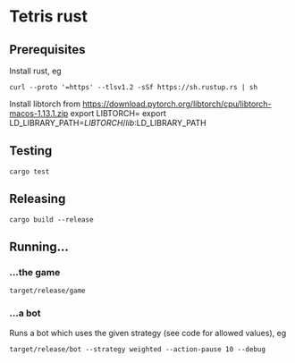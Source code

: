 # Tetris rust

## Prerequisites

Install rust, eg 
```shell
curl --proto '=https' --tlsv1.2 -sSf https://sh.rustup.rs | sh
```

Install libtorch from https://download.pytorch.org/libtorch/cpu/libtorch-macos-1.13.1.zip
export LIBTORCH=<path to unzipped libtorch>
export LD_LIBRARY_PATH=${LIBTORCH}/lib:$LD_LIBRARY_PATH

## Testing
```shell
cargo test
```

## Releasing
```shell
cargo build --release
```

## Running...

### ...the game
```shell
target/release/game
```

### ...a bot
Runs a bot which uses the given strategy (see code for allowed values), eg
```shell
target/release/bot --strategy weighted --action-pause 10 --debug
```
